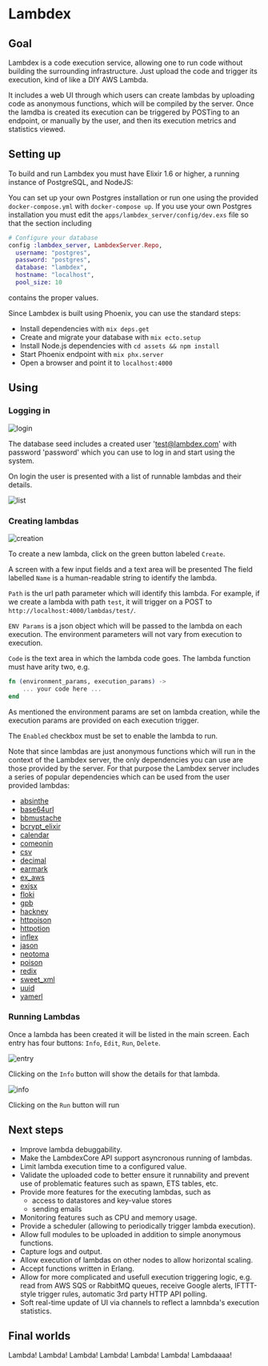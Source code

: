 # Lambdex

## Goal

Lambdex is a code execution service, allowing one to run code without building the surrounding infrastructure.
Just upload the code and trigger its execution, kind of like a DIY AWS Lambda.

It includes a web UI through which users can create lambdas by uploading code as anonymous functions, which will be compiled by the server.
Once the lamdba is created its execution can be triggered by POSTing to an endpoint, or manually by the user, and then its execution metrics and statistics viewed.

## Setting up

To build and run Lambdex you must have Elixir 1.6 or higher, a running instance of PostgreSQL, and NodeJS:

You can set up your own Postgres installation or run one using the provided `docker-compose.yml` with `docker-compose up`.
If you use your own Postgres installation you must edit the `apps/lambdex_server/config/dev.exs` file so that the section including 

```elixir
# Configure your database
config :lambdex_server, LambdexServer.Repo,
  username: "postgres",
  password: "postgres",
  database: "lambdex",
  hostname: "localhost",
  pool_size: 10
```

contains the proper values. 

Since Lambdex is built using Phoenix, you can use the standard steps: 
  * Install dependencies with `mix deps.get`
  * Create and migrate your database with `mix ecto.setup`
  * Install Node.js dependencies with `cd assets && npm install`
  * Start Phoenix endpoint with `mix phx.server`
  * Open a browser and point it to `localhost:4000`

## Using

### Logging in

![login](https://raw.githubusercontent.com/spawnfest/lambdex/master/docs/images/login.png)

The database seed includes a created user 'test@lambdex.com' with password 'password' which you can use to log in and start using the system.

On login the user is presented with a list of runnable lambdas and their details.

![list](https://raw.githubusercontent.com/spawnfest/lambdex/master/docs/images/list.png)

### Creating lambdas

![creation](https://raw.githubusercontent.com/spawnfest/lambdex/master/docs/images/lambda_creation.png)

To create a new lambda, click on the green button labeled `Create`.

A screen with a few input fields and a text area will be presented
The field labelled `Name` is a human-readable string to identify the lambda.

`Path` is the url path parameter which will identify this lambda. For example, if we create a lambda with path `test`, it will trigger on a POST to `http://localhost:4000/lambdas/test/`.

`ENV Params` is a json object which will be passed to the lambda on each execution. The environment parameters will not vary from execution to execution.

`Code` is the text area in which the lambda code goes.
The lambda function must have arity two, e.g.

```elixir
fn (environment_params, execution_params) ->
    ... your code here ...
end
```

As mentioned the environment params are set on lambda creation, while the execution params are provided on each execution trigger.

The `Enabled` checkbox must be set to enable the lambda to run.

Note that since lambdas are just anonymous functions which will run in the context of the Lambdex server, the only dependencies you can use are those provided by the server. For that purpose the Lambdex server includes a series of popular dependencies which can be used from the user provided lambdas:
- [absinthe](https://hex.pm/packages/absinthe)
- [base64url](https://hex.pm/packages/base64url)
- [bbmustache](https://hex.pm/packages/bbmustache)
- [bcrypt_elixir](https://hex.pm/packages/bcrypt_elixir)
- [calendar](https://hex.pm/packages/calendar)
- [comeonin](https://hex.pm/packages/comeonin)
- [csv](https://hex.pm/packages/csv)
- [decimal](https://hex.pm/packages/decimal)
- [earmark](https://hex.pm/packages/earmark)
- [ex_aws](https://hex.pm/packages/ex_aws)
- [exjsx](https://hex.pm/packages/exjsx)
- [floki](https://hex.pm/packages/floki)
- [gpb](https://hex.pm/packages/gpb)
- [hackney](https://hex.pm/packages/hackney)
- [httpoison](https://hex.pm/packages/httpoison)
- [httpotion](https://hex.pm/packages/httpotion)
- [inflex](https://hex.pm/packages/inflex)
- [jason](https://hex.pm/packages/jason)
- [neotoma](https://hex.pm/packages/neotoma)
- [poison](https://hex.pm/packages/poison)
- [redix](https://hex.pm/packages/redix)
- [sweet_xml](https://hex.pm/packages/sweet_xml)
- [uuid](https://hex.pm/packages/uuid)
- [yamerl](https://hex.pm/packages/yamerl)

### Running Lambdas

Once a lambda has been created it will be listed in the main screen.
Each entry has four buttons: `Info`, `Edit`, `Run`, `Delete`.

![entry](https://raw.githubusercontent.com/spawnfest/lambdex/master/docs/images/lambda_entry.png)

Clicking on the `Info` button will show the details for that lambda.

![info](https://raw.githubusercontent.com/spawnfest/lambdex/master/docs/images/lambda_info.png)

Clicking on the `Run` button will run 

## Next steps

- Improve lambda debuggability.
- Make the LambdexCore API support asyncronous running of lambdas. 
- Limit lambda execution time to a configured value.
- Validate the uploaded code to better ensure it runnability and prevent use of problematic features such as spawn, ETS tables, etc.
- Provide more features for the executing lambdas, such as
  - access to datastores and key-value stores
  - sending emails
- Monitoring features such as CPU and memory usage.
- Provide a scheduler (allowing to periodically trigger lambda execution).
- Allow full modules to be uploaded in addition to simple anonymous functions.
- Capture logs and output.
- Allow execution of lambdas on other nodes to allow horizontal scaling.
- Accept functions written in Erlang.
- Allow for more complicated and usefull execution triggering logic, e.g. read from AWS SQS or RabbitMQ queues, receive Google alerts, IFTTT-style trigger rules, automatic 3rd party HTTP API polling.
- Soft real-time update of UI via channels to reflect a lamnbda's execution statistics.

## Final worlds
Lambda! Lambda! Lambda! Lambda! Lambda! Lambda! Lambdaaaa!
